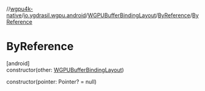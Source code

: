 //[wgpu4k-native](../../../../index.md)/[io.ygdrasil.wgpu.android](../../index.md)/[WGPUBufferBindingLayout](../index.md)/[ByReference](index.md)/[ByReference](-by-reference.md)

# ByReference

[android]\
constructor(other: [WGPUBufferBindingLayout](../index.md))

constructor(pointer: Pointer? = null)